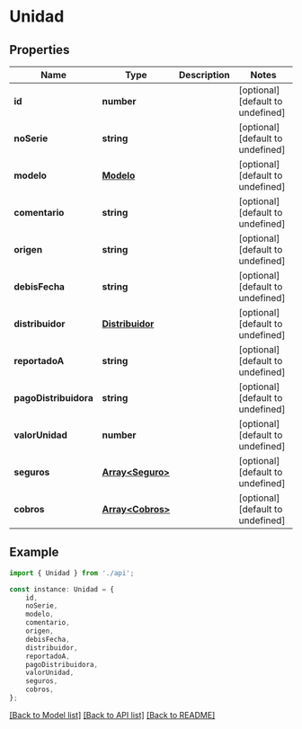 # Unidad


## Properties

Name | Type | Description | Notes
------------ | ------------- | ------------- | -------------
**id** | **number** |  | [optional] [default to undefined]
**noSerie** | **string** |  | [optional] [default to undefined]
**modelo** | [**Modelo**](Modelo.md) |  | [optional] [default to undefined]
**comentario** | **string** |  | [optional] [default to undefined]
**origen** | **string** |  | [optional] [default to undefined]
**debisFecha** | **string** |  | [optional] [default to undefined]
**distribuidor** | [**Distribuidor**](Distribuidor.md) |  | [optional] [default to undefined]
**reportadoA** | **string** |  | [optional] [default to undefined]
**pagoDistribuidora** | **string** |  | [optional] [default to undefined]
**valorUnidad** | **number** |  | [optional] [default to undefined]
**seguros** | [**Array&lt;Seguro&gt;**](Seguro.md) |  | [optional] [default to undefined]
**cobros** | [**Array&lt;Cobros&gt;**](Cobros.md) |  | [optional] [default to undefined]

## Example

```typescript
import { Unidad } from './api';

const instance: Unidad = {
    id,
    noSerie,
    modelo,
    comentario,
    origen,
    debisFecha,
    distribuidor,
    reportadoA,
    pagoDistribuidora,
    valorUnidad,
    seguros,
    cobros,
};
```

[[Back to Model list]](../README.md#documentation-for-models) [[Back to API list]](../README.md#documentation-for-api-endpoints) [[Back to README]](../README.md)
